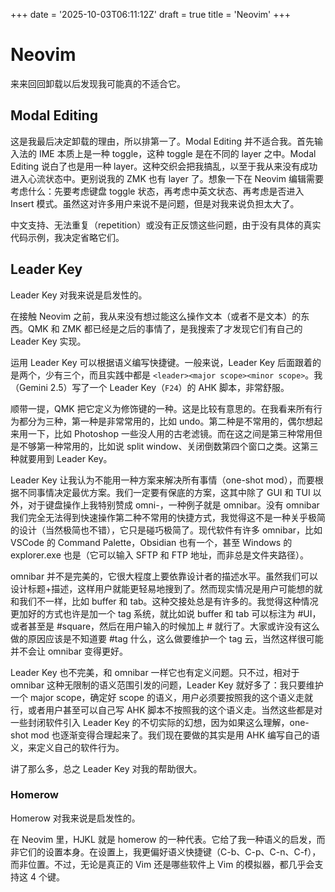 +++
date = '2025-10-03T06:11:12Z'
draft = true
title = 'Neovim'
+++

# Neovim

来来回回卸载以后发现我可能真的不适合它。

## Modal Editing

这是我最后决定卸载的理由，所以排第一了。Modal Editing 并不适合我。首先输入法的 IME 本质上是一种 toggle，这种 toggle 是在不同的 layer 之中。Modal Editing 说白了也是用一种 layer。这种交织会把我搞乱，以至于我从来没有成功进入心流状态中。更别说我的 ZMK 也有 layer 了。想象一下在 Neovim 编辑需要考虑什么：先要考虑键盘 toggle 状态，再考虑中英文状态、再考虑是否进入 Insert 模式。虽然这对许多用户来说不是问题，但是对我来说负担太大了。

中文支持、无法重复（repetition）或没有正反馈这些问题，由于没有具体的真实代码示例，我决定省略它们。

## Leader Key

Leader Key 对我来说是启发性的。

在接触 Neovim 之前，我从来没有想过能这么操作文本（或者不是文本）的东西。QMK 和 ZMK 都已经是之后的事情了，是我搜索了才发现它们有自己的 Leader Key 实现。

运用 Leader Key 可以根据语义编写快捷键。一般来说，Leader Key 后面跟着的是两个，少有三个，而且实践中都是 `<leader><major scope><minor scope>`。我（Gemini 2.5）写了一个 Leader Key（`F24`）的 AHK 脚本，非常舒服。

顺带一提，QMK 把它定义为修饰键的一种。这是比较有意思的。在我看来所有行为都分为三种，第一种是非常常用的，比如 undo。第二种是不常用的，偶尔想起来用一下，比如 Photoshop 一些没人用的古老滤镜。而在这之间是第三种常用但是不够第一种常用的，比如说 split window、关闭倒数第四个窗口之类。这第三种就要用到 Leader Key。

Leader Key 让我认为不能用一种方案来解决所有事情（one-shot mod），而要根据不同事情决定最优方案。我们一定要有保底的方案，这其中除了 GUI 和 TUI 以外，对于键盘操作上我特别赞成 omni-，一种例子就是 omnibar。没有 omnibar 我们完全无法得到快速操作第二种不常用的快捷方式，我觉得这不是一种关乎极简的设计（当然极简也不错），它只是碰巧极简了。现代软件有许多 omnibar，比如 VSCode 的 Command Palette，Obsidian 也有一个，甚至 Windows 的 explorer.exe 也是（它可以输入 SFTP 和 FTP 地址，而非总是文件夹路径）。

omnibar 并不是完美的，它很大程度上要依靠设计者的描述水平。虽然我们可以设计标题+描述，这样用户就能更轻易地搜到了。然而现实情况是用户可能想的就和我们不一样，比如 buffer 和 tab。这种交接处总是有许多的。我觉得这种情况更加好的方式也许是加一个 tag 系统，就比如说 buffer 和 tab 可以标注为 #UI，或者甚至是 #square，然后在用户输入的时候加上 # 就行了。大家或许没有这么做的原因应该是不知道要 #tag 什么，这么做要维护一个 tag 云，当然这样很可能并不会让 omnibar 变得更好。

Leader Key 也不完美，和 omnibar 一样它也有定义问题。只不过，相对于 omnibar 这种无限制的语义范围引发的问题，Leader Key 就好多了：我只要维护一个 major scope，确定好 scope 的语义，用户必须要按照我的这个语义走就行，或者用户甚至可以自己写 AHK 脚本不按照我的这个语义走。当然这些都是对一些封闭软件引入 Leader Key 的不切实际的幻想，因为如果这么理解，one-shot mod 也逐渐变得合理起来了。我们现在要做的其实是用 AHK 编写自己的语义，来定义自己的软件行为。

讲了那么多，总之 Leader Key 对我的帮助很大。

### Homerow

Homerow 对我来说是启发性的。

在 Neovim 里，HJKL 就是 homerow 的一种代表。它给了我一种语义的启发，而非它们的设置本身。在设置上，我更偏好语义快捷键（C-b、C-p、C-n、C-f），而非位置。不过，无论是真正的 Vim 还是哪些软件上 Vim 的模拟器，都几乎会支持这 4 个键。
